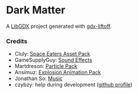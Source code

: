# Dark Matter

A [LibGDX](http://libgdx.badlogicgames.com/) project generated with [gdx-liftoff](https://github.com/tommyettinger/gdx-liftoff).

### Credits

- Cluly: [Space Eaters Asset Pack](https://cluly.itch.io/space-eaters)
- GameSupplyGuy: [Sound Effects](https://gamesupply.itch.io/video-game-sound-pack)
- Martdreson: [Particle Pack](https://martdreson.itch.io/particle-pack)
- Ansimuz: [Explosion Animation Pack](https://ansimuz.itch.io/explosion-animations-pack)
- Jonathan So: [Music](https://jonathan-so.itch.io/creatorpack)
- czybzy: help during development ([github profile](https://github.com/czyzby))
